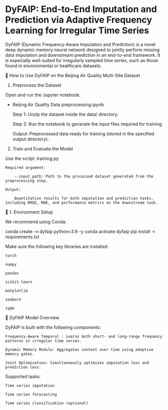 # DyFAIP: End-to-End Imputation and Prediction via Adaptive Frequency Learning for Irregular Time Series

DyFAIP (Dynamic Frequency-Aware Imputation and Prediction) is a novel deep dynamic memory neural network designed to jointly perform missing data imputation and downstream prediction in an end-to-end framework. It is especially well-suited for irregularly sampled time series, such as those found in environmental or healthcare datasets.


📘 How to Use DyFAIP on the Beijing Air Quality Multi-Site Dataset

1. Preprocess the Dataset

Open and run the Jupyter notebook:

* Beijing Air Quality Data preprocessing.ipynb

    Step 1: Unzip the dataset inside the data/ directory.

    Step 2: Run the notebook to generate the input files required for training.

    Output: Preprocessed data ready for training (stored in the specified output directory).


2. Train and Evaluate the Model

Use the script:
training.py

    Required argument:

        --input_path: Path to the processed dataset generated from the preprocessing step.

    Output:

        Quantitative results for both imputation and prediction tasks, including RMSE, MAE, and performance metrics on the downstream task.

🔧 1. Environment Setup

We recommend using Conda:

conda create -n dyfaip python=3.9 -y
conda activate dyfaip
pip install -r requirements.txt

Make sure the following key libraries are installed:

    torch

    numpy

    pandas

    scikit-learn

    matplotlib

    seaborn

    tqdm


🧠 DyFAIP Model Overview

DyFAIP is built with the following components:

    Frequency-Aware Temporal : Learns both short- and long-range frequency patterns in irregular time series.

    Dynamic Memory Module: Aggregates context over time using adaptive memory gates.

    Joint Optimization: Simultaneously optimizes imputation loss and prediction loss.

Supported tasks:

    Time series imputation

    Time series forecasting

    Time series classification (optional)
